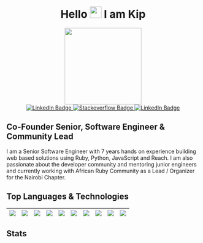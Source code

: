 <div id="header" align="center">
  <h1>
    Hello
    <img src="https://media.giphy.com/media/hvRJCLFzcasrR4ia7z/giphy.gif" width="30px"/>
    I am Kip
  </h1>
  <img src="https://media.giphy.com/media/xT77XGWy4IRCeRbWg0/giphy.gif" height="200"/>
  <div id="badges">
    <a href="https://www.linkedin.com/in/kipng-etich-ng-eno-178451121/" target="_blank">
      <img src="https://img.shields.io/badge/LinkedIn-blue?style=for-the-badge&logo=linkedin&logoColor=white" alt="LinkedIn Badge"/>
    </a>
    <a href="https://stackoverflow.com/users/7441515/kipngetich" target="_blank">
      <img src="https://img.shields.io/badge/Stackoverflow-red?style=for-the-badge&logo=stackoverflow&logoColor=white" alt="Stackoverflow Badge"/>
    </a>
    <a href="https://www.linkedin.com/in/kipng-etich-ng-eno-178451121/" target="_blank">
      <img src="https://img.shields.io/badge/Twitter-blue?style=for-the-badge&logo=twitter&logoColor=white" alt="LinkedIn Badge"/>
    </a> 
  </div>
</div>

## Co-Founder Senior, Software Engineer & Community Lead
I am a Senior Software Engineer with 7 years hands on experience building web based solutions using Ruby, Python, JavaScript and Reach. I am also passionate about the developer community and mentoring junior engineers and currently working with African Ruby Community as a Lead / Organizer for the Nairobi Chapter.

## Top Languages & Technologies

|![](https://img.shields.io/badge/-Ruby-red?logo=ruby&style=flat)|![](https://img.shields.io/badge/-Python-blue?logo=python&style=flat&logoColor=yellow)|![](https://img.shields.io/badge/-MySQL-black?logo=mysql&style=flat)|![](https://img.shields.io/badge/-Postgres-9cf?logo=postgresql&style=flat)|![](https://img.shields.io/badge/-Docker-black?logo=docker&style=flat)|![](https://img.shields.io/badge/-Git-white?logo=git&style=flat)| ![](https://img.shields.io/badge/-DigitalOcean-9cf?logo=digitalocean&style=flat)|![](https://img.shields.io/badge/-Postman-beige?logo=postman&style=flat)|![](https://img.shields.io/badge/-AWS-black?logo=amazon&style=flat)|![](https://img.shields.io/badge/-Heroku-purple?logo=heroku&style=flat)|
|---|---|---|---|---|---|---|---|---|---|

## Stats
